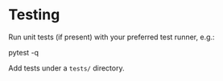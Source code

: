 # Testing

Run unit tests (if present) with your preferred test runner, e.g.:

pytest -q

Add tests under a `tests/` directory.
